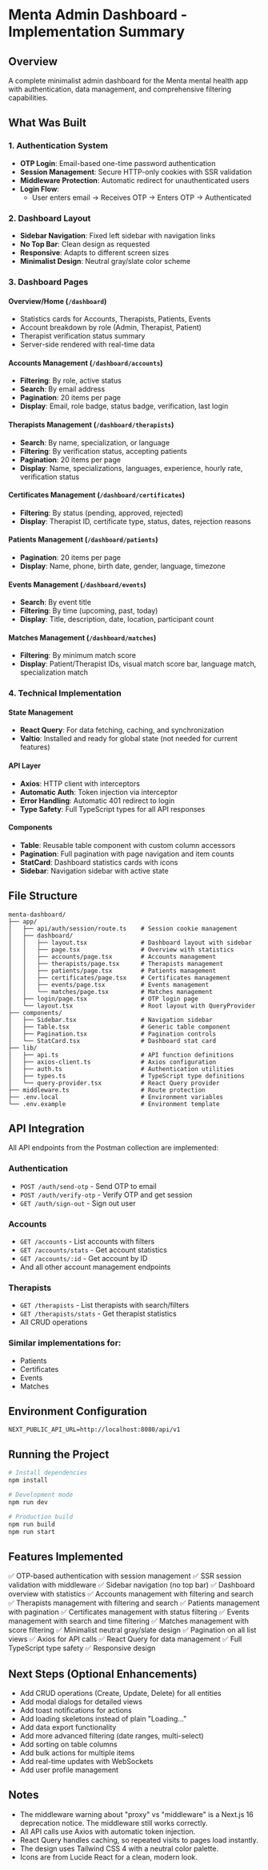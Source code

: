 # Menta Admin Dashboard - Implementation Summary

## Overview
A complete minimalist admin dashboard for the Menta mental health app with authentication, data management, and comprehensive filtering capabilities.

## What Was Built

### 1. Authentication System
- **OTP Login**: Email-based one-time password authentication
- **Session Management**: Secure HTTP-only cookies with SSR validation
- **Middleware Protection**: Automatic redirect for unauthenticated users
- **Login Flow**:
  - User enters email → Receives OTP → Enters OTP → Authenticated

### 2. Dashboard Layout
- **Sidebar Navigation**: Fixed left sidebar with navigation links
- **No Top Bar**: Clean design as requested
- **Responsive**: Adapts to different screen sizes
- **Minimalist Design**: Neutral gray/slate color scheme

### 3. Dashboard Pages

#### Overview/Home (`/dashboard`)
- Statistics cards for Accounts, Therapists, Patients, Events
- Account breakdown by role (Admin, Therapist, Patient)
- Therapist verification status summary
- Server-side rendered with real-time data

#### Accounts Management (`/dashboard/accounts`)
- **Filtering**: By role, active status
- **Search**: By email address
- **Pagination**: 20 items per page
- **Display**: Email, role badge, status badge, verification, last login

#### Therapists Management (`/dashboard/therapists`)
- **Search**: By name, specialization, or language
- **Filtering**: By verification status, accepting patients
- **Pagination**: 20 items per page
- **Display**: Name, specializations, languages, experience, hourly rate, verification status

#### Certificates Management (`/dashboard/certificates`)
- **Filtering**: By status (pending, approved, rejected)
- **Display**: Therapist ID, certificate type, status, dates, rejection reasons

#### Patients Management (`/dashboard/patients`)
- **Pagination**: 20 items per page
- **Display**: Name, phone, birth date, gender, language, timezone

#### Events Management (`/dashboard/events`)
- **Search**: By event title
- **Filtering**: By time (upcoming, past, today)
- **Display**: Title, description, date, location, participant count

#### Matches Management (`/dashboard/matches`)
- **Filtering**: By minimum match score
- **Display**: Patient/Therapist IDs, visual match score bar, language match, specialization match

### 4. Technical Implementation

#### State Management
- **React Query**: For data fetching, caching, and synchronization
- **Valtio**: Installed and ready for global state (not needed for current features)

#### API Layer
- **Axios**: HTTP client with interceptors
- **Automatic Auth**: Token injection via interceptor
- **Error Handling**: Automatic 401 redirect to login
- **Type Safety**: Full TypeScript types for all API responses

#### Components
- **Table**: Reusable table component with custom column accessors
- **Pagination**: Full pagination with page navigation and item counts
- **StatCard**: Dashboard statistics cards with icons
- **Sidebar**: Navigation sidebar with active state

## File Structure

```
menta-dashboard/
├── app/
│   ├── api/auth/session/route.ts    # Session cookie management
│   ├── dashboard/
│   │   ├── layout.tsx               # Dashboard layout with sidebar
│   │   ├── page.tsx                 # Overview with statistics
│   │   ├── accounts/page.tsx        # Accounts management
│   │   ├── therapists/page.tsx      # Therapists management
│   │   ├── patients/page.tsx        # Patients management
│   │   ├── certificates/page.tsx    # Certificates management
│   │   ├── events/page.tsx          # Events management
│   │   └── matches/page.tsx         # Matches management
│   ├── login/page.tsx               # OTP login page
│   └── layout.tsx                   # Root layout with QueryProvider
├── components/
│   ├── Sidebar.tsx                  # Navigation sidebar
│   ├── Table.tsx                    # Generic table component
│   ├── Pagination.tsx               # Pagination controls
│   └── StatCard.tsx                 # Dashboard stat card
├── lib/
│   ├── api.ts                       # API function definitions
│   ├── axios-client.ts              # Axios configuration
│   ├── auth.ts                      # Authentication utilities
│   ├── types.ts                     # TypeScript type definitions
│   └── query-provider.tsx           # React Query provider
├── middleware.ts                    # Route protection
├── .env.local                       # Environment variables
└── .env.example                     # Environment template
```

## API Integration

All API endpoints from the Postman collection are implemented:

### Authentication
- `POST /auth/send-otp` - Send OTP to email
- `POST /auth/verify-otp` - Verify OTP and get session
- `GET /auth/sign-out` - Sign out user

### Accounts
- `GET /accounts` - List accounts with filters
- `GET /accounts/stats` - Get account statistics
- `GET /accounts/:id` - Get account by ID
- And all other account management endpoints

### Therapists
- `GET /therapists` - List therapists with search/filters
- `GET /therapists/stats` - Get therapist statistics
- All CRUD operations

### Similar implementations for:
- Patients
- Certificates
- Events
- Matches

## Environment Configuration

```env
NEXT_PUBLIC_API_URL=http://localhost:8080/api/v1
```

## Running the Project

```bash
# Install dependencies
npm install

# Development mode
npm run dev

# Production build
npm run build
npm run start
```

## Features Implemented

✅ OTP-based authentication with session management
✅ SSR session validation with middleware
✅ Sidebar navigation (no top bar)
✅ Dashboard overview with statistics
✅ Accounts management with filtering and search
✅ Therapists management with filtering and search
✅ Patients management with pagination
✅ Certificates management with status filtering
✅ Events management with search and time filtering
✅ Matches management with score filtering
✅ Minimalist neutral gray/slate design
✅ Pagination on all list views
✅ Axios for API calls
✅ React Query for data management
✅ Full TypeScript type safety
✅ Responsive design

## Next Steps (Optional Enhancements)

- Add CRUD operations (Create, Update, Delete) for all entities
- Add modal dialogs for detailed views
- Add toast notifications for actions
- Add loading skeletons instead of plain "Loading..."
- Add data export functionality
- Add more advanced filtering (date ranges, multi-select)
- Add sorting on table columns
- Add bulk actions for multiple items
- Add real-time updates with WebSockets
- Add user profile management

## Notes

- The middleware warning about "proxy" vs "middleware" is a Next.js 16 deprecation notice. The middleware still works correctly.
- All API calls use Axios with automatic token injection.
- React Query handles caching, so repeated visits to pages load instantly.
- The design uses Tailwind CSS 4 with a neutral color palette.
- Icons are from Lucide React for a clean, modern look.
